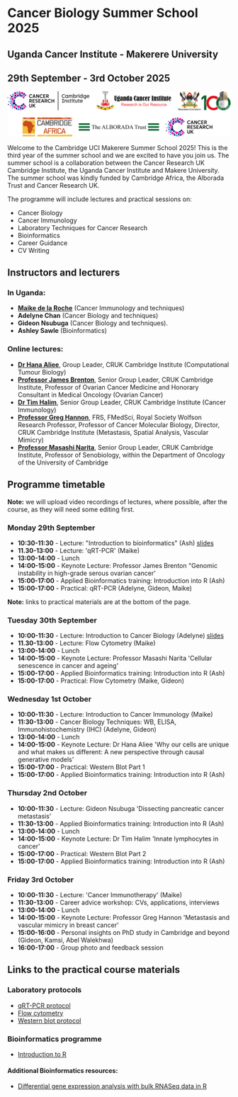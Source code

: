 # Cancer Biology Summer School 2025
## Uganda Cancer Institute - Makerere University
## 29th September - 3rd October 2025    

![](./images/Logos2024.png)

Welcome to the Cambridge UCI Makerere Summer School 2025! This is the third year
of the summer school and we are excited to have you join us. The summer school
is a collaboration between the Cancer Research UK Cambridge Institute, the
Uganda Cancer Institute and Makere University. The summer school was kindly
funded by Cambridge Africa, the Alborada Trust and Cancer Research UK.

The programme will include lectures and practical sessions on:

* Cancer Biology    
* Cancer Immunology    
* Laboratory Techniques for Cancer Research   
* Bioinformatics    
* Career Guidance    
* CV Writing   

## Instructors and lecturers

### In Uganda:
  
* **[Maike de la Roche](https://www.cruk.cam.ac.uk/research-groups/de-la-roche-group)** (Cancer Immunology and techniques)    
* **Adelyne Chan** (Cancer Biology and techniques)    
* **Gideon Nsubuga** (Cancer Biology and techniques).  
* **Ashley Sawle** (Bioinformatics) 

### Online lectures:

* **[Dr Hana Aliee](https://www.cruk.cam.ac.uk/research-groups/aliee-group)**, Group Leader, CRUK Cambridge Institute (Computational Tumour Biology)   
* **[Professor James Brenton](https://www.cruk.cam.ac.uk/research-groups/brenton-group)**, Senior Group Leader, CRUK Cambridge Institute, Professor of Ovarian Cancer Medicine and Honorary Consultant in Medical Oncology (Ovarian Cancer)     
* **[Dr Tim Halim](https://www.cruk.cam.ac.uk/research-groups/halim-group)**, Senior Group Leader, CRUK Cambridge Institute (Cancer Immunology)   
* **[Professor Greg Hannon](https://www.cruk.cam.ac.uk/research-groups/hannon-group)**, FRS, FMedSci, Royal Society Wolfson Research Professor, Professor of Cancer Molecular Biology, Director, CRUK Cambridge Institute (Metastasis, Spatial Analysis, Vascular Mimicry)   
* **[Professor Masashi Narita](https://www.cruk.cam.ac.uk/research-groups/narita-group)**, Senior Group Leader, CRUK Cambridge Institute, Professor of Senobiology, within the Department of Oncology of the University of Cambridge       

## Programme timetable

**Note:** we will upload video recordings of lectures, where possible, after the
course, as they will need some editing first.

### Monday 29th September

* **10:30-11:30** - Lecture: "Introduction to bioinformatics" (Ash) [slides](lecture_slides/BioinformaticsLecture.pdf)   
* **11.30-13:00** - Lecture: 'qRT-PCR' (Maike)    
* **13:00-14:00** - Lunch
* **14:00-15:00** - Keynote Lecture: Professor James Brenton "Genomic instability in high-grade serous ovarian cancer'
* **15:00-17:00** - Applied Bioinformatics training: Introduction into R (Ash)    
* **15:00-17:00** - Practical: qRT-PCR (Adelyne, Gideon, Maike)

**Note:** links to practical materials are at the bottom of the page.   

### Tuesday 30th September

* **10:00-11:30** - Lecture: Introduction to Cancer Biology (Adelyne) [slides](lecture_slides/IntroductionToCancerBiology.pdf)  
* **11.30-13:00** - Lecture: Flow Cytometry (Maike)    
* **13:00-14:00** - Lunch 
* **14:00-15:00** - Keynote Lecture: Professor Masashi Narita 'Cellular senescence in cancer and ageing'   
* **15:00-17:00** - Applied Bioinformatics training: Introduction into R (Ash)   
* **15:00-17:00** - Practical: Flow Cytometry (Maike, Gideon) 

### Wednesday 1st October

* **10:00-11:30** - Lecture: Introduction to Cancer Immunology (Maike)   
* **11:30-13:00** - Cancer Biology Techniques: WB, ELISA, Immunohistochemistry (IHC) (Adelyne, Gideon)   
* **13:00-14:00** - Lunch  
* **14:00-15:00** - Keynote Lecture: Dr Hana Aliee 'Why our cells are unique and what makes us different: A new perspective through causal generative models'   
* **15:00-17:00** - Practical: Western Blot Part 1  
* **15:00-17:00** - Applied Bioinformatics training: Introduction into R (Ash)   

### Thursday 2nd October

* **10:00-11:30** -  Lecture: Gideon Nsubuga 'Dissecting pancreatic cancer metastasis'  
* **11:30-13:00** -  Applied Bioinformatics training: Introduction into R (Ash)   
* **13:00-14:00** -  Lunch  
* **14:00-15:00** -  Keynote Lecture: Dr Tim Halim 'Innate lymphocytes in cancer'  
* **15:00-17:00** -  Practical: Western Blot Part 2  
* **15:00-17:00** -  Applied Bioinformatics training: Introduction into R (Ash)   

### Friday 3rd October

* **10:00-11:30** - Lecture: 'Cancer Immunotherapy' (Maike)    
* **11:30-13:00** - Career advice workshop: CVs, applications, interviews   
* **13:00-14:00** - Lunch  
* **14:00-15:00** - Keynote Lecture: Professor Greg Hannon 'Metastasis and vascular mimicry in breast cancer'  
* **15:00-16:00** - Personal insights on PhD study in Cambridge and beyond (Gideon, Kamsi, Abel Walekhwa)  
* **16:00-17:00** - Group photo and feedback session  


## Links to the practical course materials

### Laboratory protocols

* [qRT-PCR protocol]()
* [Flow cytometry]()
* [Western blot protocol]()

### Bioinformatics programme

* [Introduction to R](https://bioinformatics-core-shared-training.github.io/Summer_School_2025_R_Intro/)

#### Additional Bioinformatics resources:

* [Differential gene expression analysis with bulk RNASeq data in R](https://bioinformatics-core-shared-training.github.io/Reverse_Summer_School_2024_RNAseq/Full_Course_Index.html)